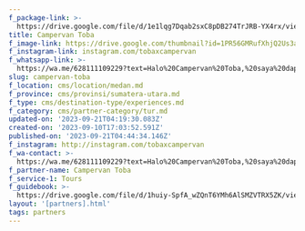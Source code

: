 ```yaml
---
f_package-link: >-
  https://drive.google.com/file/d/1e1lqg7Dqab2sxC8pDB274TrJRB-YX4rx/view?usp=drive_link
title: Campervan Toba
f_image-link: https://drive.google.com/thumbnail?id=1PR56GMRufXhjQ2Us3a8eu5fNWwZo_QAi
f_instagram-link: instagram.com/tobaxcampervan
f_whatsapp-link: >-
  https://wa.me/628111109229?text=Halo%20Campervan%20Toba,%20saya%20dapat%20info%20dari%20@loocale.id%20dan%20punya%20pertanyaan
slug: campervan-toba
f_location: cms/location/medan.md
f_province: cms/provinsi/sumatera-utara.md
f_type: cms/destination-type/experiences.md
f_category: cms/partner-category/tur.md
updated-on: '2023-09-21T04:19:30.083Z'
created-on: '2023-09-10T17:03:52.591Z'
published-on: '2023-09-21T04:44:34.146Z'
f_instagram: http://instagram.com/tobaxcampervan
f_wa-contact: >-
  https://wa.me/628111109229?text=Halo%20Campervan%20Toba,%20saya%20dapat%20info%20dari%20@loocale.id%20dan%20punya%20pertanyaan
f_partner-name: Campervan Toba
f_service-1: Tours
f_guidebook: >-
  https://drive.google.com/file/d/1huiy-SpfA_wZQnT6YMh6AlSMZVTRX5ZK/view?usp=drive_link
layout: '[partners].html'
tags: partners
---
```



